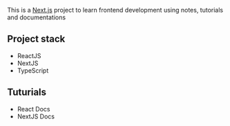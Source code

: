 This is a [Next.js](https://nextjs.org/) project to learn frontend development using notes, tutorials and documentations

## Project stack

- ReactJS
- NextJS
- TypeScript

## Tuturials

- React Docs
- NextJS Docs
